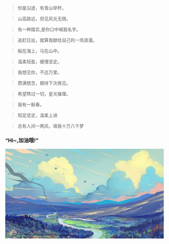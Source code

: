 > 你是沿途，有青山举杯。

> 山高路远，但见风光无限。

> 有一种踏实,是你口中喊我名字。

> 追赶日出，就算我献给自己的一场浪漫。

> 船在海上，马在山中。

> 温柔轻盈，缓慢坚定。

> 我想见你，不远万里。

> 攒满想念，期待下次再见。

> 希望熬过一切，星光璀璨。

> 我有一斛春。

> 知足坚定，温柔上进

> 总有人间一两风，填我十万八千梦



### “Hi~,加油哦!”

![hi](https://github.com/N1Ezz/online-picture/blob/main/wallpaper/c53c811.jpg?raw=true)
